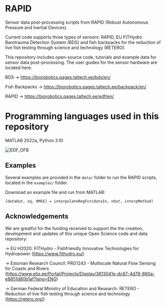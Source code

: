 # RAPID
Sensor data post-processing scripts from RAPID (Robust Autonomous Pressure and Inertial Devices).

Current code supports three types of sensors: RAPID, EU FITHydro Barotrauma Detection System (BDS) and fish backpacks for the reduction of live fish testing through science and technology (RETERO).

This repository includes open-source code, tutorials and example data for sensor data post-processing. The user guides for the sensor hardware are located here:

BDS -> https://biorobotics.pages.taltech.ee/bds/en/

Fish Backpacks -> https://biorobotics.pages.taltech.ee/backpack/en/

RAPID -> https://biorobotics.pages.taltech.ee/edf/en/

# Programming languages used in this repository
MATLAB 2022a, Python 3.10

![EDF_OFB](https://user-images.githubusercontent.com/460746/163399316-5f4cba75-5c80-47d2-96d9-b1fc5f33d51a.jpg)

## Examples

Several examples are provided in the `data/` folder to run the RAPID scripts, located in the `examples/` folder.

Download an example file and run from MATLAB:

    [dataOut, xq, RMSE] = interpolateRegFcn(dataIn, nOut, interpMethod)

## Acknowledgements
We are greatful for the funding received to support the the creation, development and updates of this unique Open Science code and data repository:

-> EU H2020: FITHydro - Fishfriendly Innovative Technologies for Hydropower (https://www.fithydro.eu/)

-> Estonian Research Council: PRG1243 - Multiscale Natural Flow Sensing for Coasts and Rivers  (https://www.etis.ee/Portal/Projects/Display/3613041e-dc87-4d79-860a-e8851d80b1af?lang=ENG)

-> German Federal Ministry of Education and Research: RETERO - Reduction of live fish testing through science and technology (https://retero.org/)
